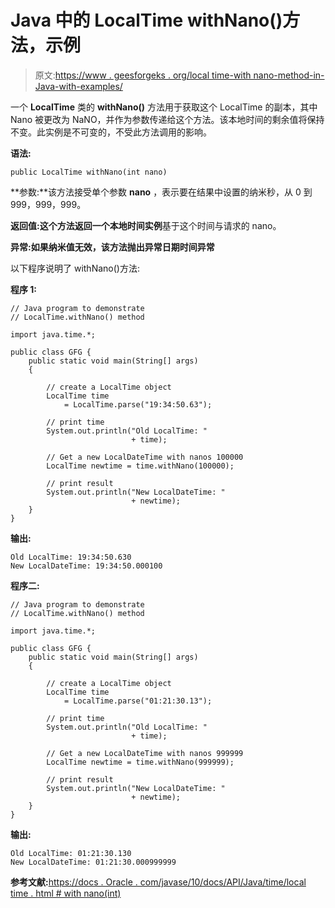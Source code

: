 # Java 中的 LocalTime withNano()方法，示例

> 原文:[https://www . geesforgeks . org/local time-with nano-method-in-Java-with-examples/](https://www.geeksforgeeks.org/localtime-withnano-method-in-java-with-examples/)

一个 **LocalTime** 类的 **withNano()** 方法用于获取这个 LocalTime 的副本，其中 Nano 被更改为 NaNO，并作为参数传递给这个方法。该本地时间的剩余值将保持不变。此实例是不可变的，不受此方法调用的影响。

**语法:**

```
public LocalTime withNano(int nano)

```

**参数:**该方法接受单个参数 **nano** ，表示要在结果中设置的纳米秒，从 0 到 999，999，999。

**返回值:**这个方法返回一个**本地时间实例**基于这个时间与请求的 nano。

**异常:**如果纳米值无效，该方法抛出异常**日期时间异常**

以下程序说明了 withNano()方法:

**程序 1:**

```
// Java program to demonstrate
// LocalTime.withNano() method

import java.time.*;

public class GFG {
    public static void main(String[] args)
    {

        // create a LocalTime object
        LocalTime time
            = LocalTime.parse("19:34:50.63");

        // print time
        System.out.println("Old LocalTime: "
                           + time);

        // Get a new LocalDateTime with nanos 100000
        LocalTime newtime = time.withNano(100000);

        // print result
        System.out.println("New LocalDateTime: "
                           + newtime);
    }
}
```

**输出:**

```
Old LocalTime: 19:34:50.630
New LocalDateTime: 19:34:50.000100

```

**程序二:**

```
// Java program to demonstrate
// LocalTime.withNano() method

import java.time.*;

public class GFG {
    public static void main(String[] args)
    {

        // create a LocalTime object
        LocalTime time
            = LocalTime.parse("01:21:30.13");

        // print time
        System.out.println("Old LocalTime: "
                           + time);

        // Get a new LocalDateTime with nanos 999999
        LocalTime newtime = time.withNano(999999);

        // print result
        System.out.println("New LocalDateTime: "
                           + newtime);
    }
}
```

**输出:**

```
Old LocalTime: 01:21:30.130
New LocalDateTime: 01:21:30.000999999

```

**参考文献:**[https://docs . Oracle . com/javase/10/docs/API/Java/time/local time . html # with nano(int)](https://docs.oracle.com/javase/10/docs/api/java/time/LocalTime.html#withNano(int))